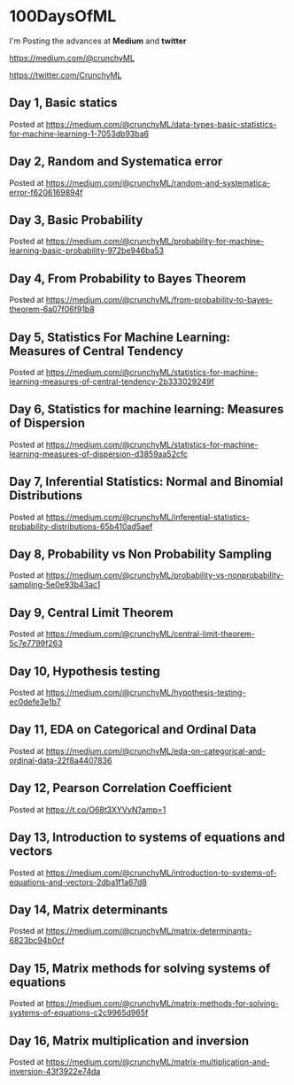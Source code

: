# 100DaysOfML

I'm Posting the advances at **Medium** and **twitter**

https://medium.com/@crunchyML

https://twitter.com/CrunchyML


## Day 1, Basic statics

Posted at https://medium.com/@crunchyML/data-types-basic-statistics-for-machine-learning-1-7053db93ba6

## Day 2, Random and Systematica error

Posted at https://medium.com/@crunchyML/random-and-systematica-error-f6206169894f

## Day 3, Basic Probability

Posted at https://medium.com/@crunchyML/probability-for-machine-learning-basic-probability-972be946ba53

## Day 4, From Probability to Bayes Theorem

Posted at https://medium.com/@crunchyML/from-probability-to-bayes-theorem-6a07f06f91b8

## Day 5, Statistics For Machine Learning: Measures of Central Tendency

Posted at https://medium.com/@crunchyML/statistics-for-machine-learning-measures-of-central-tendency-2b333029249f

## Day 6, Statistics for machine learning: Measures of Dispersion

Posted at https://medium.com/@crunchyML/statistics-for-machine-learning-measures-of-dispersion-d3859aa52cfc

## Day 7, Inferential Statistics: Normal and Binomial Distributions

Posted at https://medium.com/@crunchyML/inferential-statistics-probability-distributions-65b410ad5aef

## Day 8, Probability vs Non Probability Sampling

Posted at https://medium.com/@crunchyML/probability-vs-nonprobability-sampling-5e0e93b43ac1

## Day 9, Central Limit Theorem

Posted at https://medium.com/@crunchyML/central-limit-theorem-5c7e7799f263

## Day 10, Hypothesis testing

Posted at https://medium.com/@crunchyML/hypothesis-testing-ec0defe3e1b7

## Day 11, EDA on Categorical and Ordinal Data

Posted at https://medium.com/@crunchyML/eda-on-categorical-and-ordinal-data-22f8a4407836

## Day 12, Pearson Correlation Coefficient

Posted at https://t.co/O68t3XYVyN?amp=1

## Day 13, Introduction to systems of equations and vectors

Posted at https://medium.com/@crunchyML/introduction-to-systems-of-equations-and-vectors-2dba1f1a67d8

## Day 14, Matrix determinants

Posted at https://medium.com/@crunchyML/matrix-determinants-6823bc94b0cf

## Day 15, Matrix methods for solving systems of equations

Posted at https://medium.com/@crunchyML/matrix-methods-for-solving-systems-of-equations-c2c9965d965f

## Day 16, Matrix multiplication and inversion

Posted at https://medium.com/@crunchyML/matrix-multiplication-and-inversion-43f3922e74da



